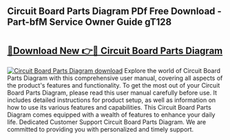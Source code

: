 ## Circuit Board Parts Diagram PDf Free Download - Part-bfM Service Owner Guide gT128

# <h2><a href="http://dfljpp0.blite.top/?on=Circuit+Board+Parts+Diagram">🔗Download New 👉🔴 Circuit Board Parts Diagram</a></h2>

[![Circuit Board Parts Diagram download](https://i.imgur.com/lujVjoI.png)](http://dfljpp0.blite.top/?on=Circuit+Board+Parts+Diagram)
Explore the world of Circuit Board Parts Diagram with this comprehensive user manual, covering all aspects of the product's features and functionality. To get the most out of your Circuit Board Parts Diagram, please read this user manual carefully before use. It includes detailed instructions for product setup, as well as information on how to use its various features and capabilities. This Circuit Board Parts Diagram comes equipped with a wealth of features to enhance your daily life. Dedicated Customer Support Circuit Board Parts Diagram. We are committed to providing you with personalized and timely support.

